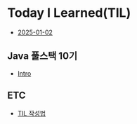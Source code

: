 # Today I Learned(TIL)
* [2025-01-02](https://hyeon48615.github.io/til/2025-01-02)

## Java 풀스택 10기
* [Intro](https://hyeon48615.github.io/java-fullstack-10/intro)

## ETC
* [TIL 작성법](https://hyeon48615.github.io/etc/til-structure)